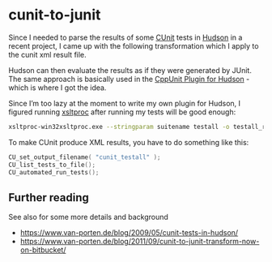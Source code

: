# cunit-to-junit

Since I needed to parse the results of some [CUnit](http://cunit.sourceforge.net/) tests in 
[Hudson](https://hudson.dev.java.net/) in a recent project, I came up with the following 
transformation which I apply to the cunit xml result file.

Hudson can then evaluate the results as if they were generated by JUnit. The same approach 
is basically used in the [CppUnit Plugin for Hudson](http://wiki.hudson-ci.org/display/HUDSON/CppUnit+Plugin) - which 
is where I got the idea.

Since I’m too lazy at the moment to write my own plugin for Hudson, 
I figured running [xsltproc](http://www.xmlsoft.org/XSLT/xsltproc2.html) after running my tests will be good enough:

```bash
xsltproc-win32xsltproc.exe --stringparam suitename testall -o testall_results.xml cunit-to-junit.xsl cunit_testall-Results.xml
```

To make CUnit produce XML results, you have to do something like this:

```C
CU_set_output_filename( "cunit_testall" );
CU_list_tests_to_file();
CU_automated_run_tests();
```

## Further reading
See also for some more details and background

* https://www.van-porten.de/blog/2009/05/cunit-tests-in-hudson/
* https://www.van-porten.de/blog/2011/09/cunit-to-junit-transform-now-on-bitbucket/
